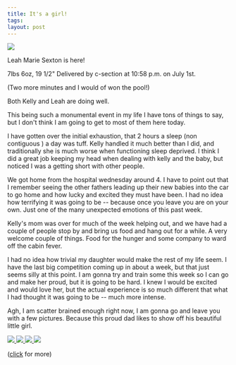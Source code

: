 ```yaml
---
title: It's a girl!
tags: 
layout: post
---
```

<img src="http://fuzzymonk.com/photos/leah/image/595/Leah.jpg" >



Leah Marie Sexton is here!



7lbs 6oz, 19 1/2"  Delivered by c-section at 10:58 p.m. on July 1st.

(Two more minutes and I would of won the pool!)



Both Kelly and Leah are doing well. 



This being such a monumental event in my life I have tons of things to say, but I don't think I am going to get to most of them here today. 



I have gotten over the initial exhaustion, that 2 hours a sleep (non contiguous ) a day was tuff.  Kelly handled it much better than I did, and traditionally she is much worse when functioning sleep deprived. I think I did a great job keeping my head when dealing with kelly and the baby, but noticed I was a getting short with other people. 



We got home from the hospital wednesday around 4.  I have to point out that I remember seeing the other fathers leading up their new babies into the car to go home and how lucky and excited they must have been.  I had no idea how terrifying it was going to be -- because once you leave you are on your own. Just one of the many unexpected emotions of this past week.



Kelly's mom was over for much of the week helping out, and we have had a couple of people stop by and bring us food and hang out for a while.  A very welcome couple of things.  Food for the hunger and some company to ward off the cabin fever.  



I had no idea how trivial my daughter would make the rest of my life seem.  I have the last big competition coming up in about a week, but that just seems silly at this point.  I am gonna try and train some this week so I can go and make her proud, but it is going to be hard. I knew I would be excited and would love her, but the actual experience is so much different that what I had thought it was going to be -- much more intense.  



Agh, I am scatter brained enough right now, I am gonna go and leave you with a few pictures.  Because this proud dad likes to show off his beautiful little girl.



<a href="http://fuzzymonk.com/photos/leah/">

<img src="http://fuzzymonk.com/photos/leah/image/595/IMG_4337.JPG" class="picture">



<img src="http://fuzzymonk.com/photos/leah/image/595/IMG_4318.JPG" class="picture">



<img src="http://fuzzymonk.com/photos/leah/image/595/IMG_4434.JPG" class="picture">



<img src="http://fuzzymonk.com/photos/leah/image/595/IMG_4465.JPG" class="picture">

</a>(<a href="http://fuzzymonk.com/photos/leah/">click</a> for more)
